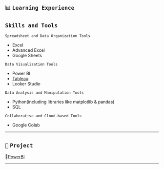 
## `📊` **`Learning Experience`**                       
## `Skills and Tools`
`Spreadsheet and Data Organization Tools`
- Excel
- Advanced Excel
- Google Sheets

`Data Visualization Tools`
- Power BI
- [Tableau](https://public.tableau.com/app/profile/shreyashetty./vizzes)
- Looker Studio

`Data Analysis and Manipulation Tools`
- Python(including libraries like matplotlib & pandas)
- SQL

`Collaborative and Cloud-based Tools`
- Google Colab
                          
---
 
## `📂` **`Project`**                            
            
🔗[PowerBI](https://github.com/shreyashetty-1/PowerBI-.git)                       

   ---





